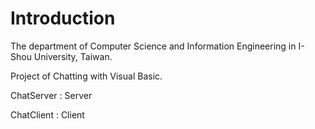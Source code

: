 # Introduction

The department of Computer Science and Information Engineering in I-Shou University, Taiwan.

Project of Chatting with Visual Basic.

ChatServer : Server

ChatClient : Client

